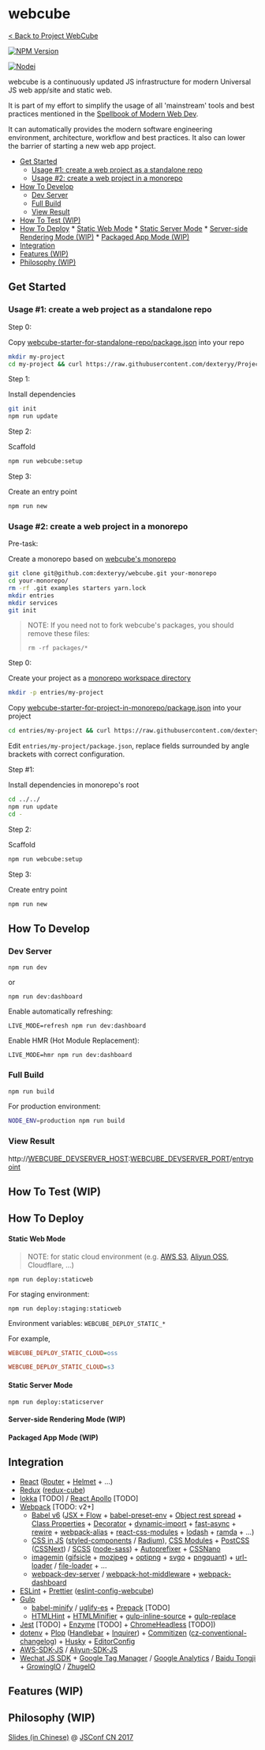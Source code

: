 
# webcube

[< Back to Project WebCube](https://github.com/dexteryy/Project-WebCube/)

[![NPM Version][npm-image]][npm-url]
<!-- [![Build Status][travis-image]][travis-url]
[![Dependencies Status][dep-image]][dep-url]
[![Test Coverage][coveralls-image]][coveralls-url] -->

[![Nodei][nodei-image]][npm-url]

[npm-image]: https://img.shields.io/npm/v/webcube.svg
[nodei-image]: https://nodei.co/npm/webcube.png?downloads=true
[npm-url]: https://npmjs.org/package/webcube
<!--
[travis-image]: https://img.shields.io/travis/dexteryy/webcube-example/master.svg
[travis-url]: https://travis-ci.org/dexteryy/webcube-example
[dep-image]: https://david-dm.org/dexteryy/webcube.svg
[dep-url]: https://david-dm.org/dexteryy/webcube
-->

webcube is a continuously updated JS infrastructure for modern Universal JS web app/site and static web.

It is part of my effort to simplify the usage of all 'mainstream' tools and best practices mentioned in the [Spellbook of Modern Web Dev](https://github.com/dexteryy/spellbook-of-modern-webdev/).

 It can automatically provides the modern software engineering environment, architecture, workflow and best practices. It also can lower the barrier of starting a new web app project.


<!-- @import "[TOC]" {cmd="toc" depthFrom=2 depthTo=6 orderedList=false} -->
<!-- code_chunk_output -->

* [Get Started](#get-started)
	* [Usage #1: create a web project as a standalone repo](#usage-1-create-a-web-project-as-a-standalone-repo)
	* [Usage #2: create a web project in a monorepo](#usage-2-create-a-web-project-in-a-monorepo)
* [How To Develop](#how-to-develop)
	* [Dev Server](#dev-server)
	* [Full Build](#full-build)
	* [View Result](#view-result)
* [How To Test (WIP)](#how-to-test-wip)
* [How To Deploy](#how-to-deploy)
		* [Static Web Mode](#static-web-mode)
		* [Static Server Mode](#static-server-mode)
		* [Server-side Rendering Mode (WIP)](#server-side-rendering-mode-wip)
		* [Packaged App Mode (WIP)](#packaged-app-mode-wip)
* [Integration](#integration)
* [Features (WIP)](#features-wip)
* [Philosophy (WIP)](#philosophy-wip)

<!-- /code_chunk_output -->


## Get Started

### Usage #1: create a web project as a standalone repo

Step 0:

Copy [webcube-starter-for-standalone-repo/package.json](https://github.com/dexteryy/Project-WebCube/blob/master/starters/webcube-app-as-standalone/package.json) into your repo

```bash
mkdir my-project
cd my-project && curl https://raw.githubusercontent.com/dexteryy/Project-WebCube/master/starters/webcube-app-as-standalone/package.json > package.json
```

Step 1:

Install dependencies

```bash
git init
npm run update
```

Step 2:

Scaffold

```bash
npm run webcube:setup
```

Step 3:

Create an entry point

```bash
npm run new
```

### Usage #2: create a web project in a monorepo

Pre-task:

Create a monorepo based on [webcube's monorepo](https://github.com/dexteryy/Project-WebCube)

```bash
git clone git@github.com:dexteryy/webcube.git your-monorepo
cd your-monorepo/
rm -rf .git examples starters yarn.lock
mkdir entries
mkdir services
git init
```

> NOTE: If you need not to fork webcube's packages, you should remove these files:
>
> ```
> rm -rf packages/*
> ```

Step 0:

Create your project as a [monorepo workspace directory](https://github.com/dexteryy/webcube/blob/master/package.json#L34)

```bash
mkdir -p entries/my-project
```

Copy [webcube-starter-for-project-in-monorepo/package.json](https://github.com/dexteryy/Project-WebCube/blob/master/starters/webcube-app-in-monorepo/package.json) into your project

```bash
cd entries/my-project && curl https://raw.githubusercontent.com/dexteryy/Project-WebCube/master/starters/webcube-app-in-monorepo/package.json > package.json
```

Edit `entries/my-project/package.json`, replace fields surrounded by angle brackets with correct configuration.

Step #1:

Install dependencies in monorepo's root

```bash
cd ../../
npm run update
cd -
```

Step 2:

Scaffold

```bash
npm run webcube:setup
```

Step 3:

Create entry point

```bash
npm run new
```

## How To Develop

### Dev Server

```
npm run dev
```
or
```
npm run dev:dashboard
```

Enable automatically refreshing:

```
LIVE_MODE=refresh npm run dev:dashboard
```

Enable HMR (Hot Module Replacement):

```
LIVE_MODE=hmr npm run dev:dashboard
```

### Full Build

```bash
npm run build
```

For production environment:

```bash
NODE_ENV=production npm run build
```

### View Result

http://[WEBCUBE_DEVSERVER_HOST](https://github.com/dexteryy/Project-WebCube/blob/master/packages/webcube/templates/configs/env.sample.config#L2):[WEBCUBE_DEVSERVER_PORT](https://github.com/dexteryy/Project-WebCube/blob/master/packages/webcube/templates/configs/env.sample.config#L3)/[entrypoint](https://github.com/dexteryy/Project-WebCube/blob/master/examples/webcube-initial-structure/configs/env.sample.config#L119)


## How To Test (WIP)


## How To Deploy

#### Static Web Mode

> NOTE: for static cloud environment (e.g. [AWS S3](https://aws.amazon.com/s3/), [Aliyun OSS](https://www.aliyun.com/product/oss/), Cloudflare, ...)

```
npm run deploy:staticweb
```

For staging environment:

```
npm run deploy:staging:staticweb
```

Environment variables: `WEBCUBE_DEPLOY_STATIC_*`

For example,

```ini
WEBCUBE_DEPLOY_STATIC_CLOUD=oss
```

```ini
WEBCUBE_DEPLOY_STATIC_CLOUD=s3
```

#### Static Server Mode

```
npm run deploy:staticserver
```

#### Server-side Rendering Mode (WIP)


#### Packaged App Mode (WIP)


## Integration

* [React](http://facebook.github.io/react/) ([Router](https://www.npmjs.com/package/react-router) + [Helmet](https://www.npmjs.com/package/react-helmet) + ...)
* [Redux](http://redux.js.org/) ([redux-cube](https://github.com/dexteryy/Project-WebCube/tree/master/packages/redux-cube))
* [lokka](https://github.com/kadirahq/lokka) [TODO] / [React Apollo](http://dev.apollodata.com/react/) [TODO]
* [Webpack](http://webpack.github.io/docs/) [TODO: v2+]
  * [Babel v6](babeljs.io) ([JSX + Flow](http://babeljs.io/docs/plugins/preset-react/) + [babel-preset-env](https://github.com/babel/babel-preset-env) + [Object rest spread](http://babeljs.io/docs/plugins/transform-object-rest-spread/) + [Class Properties](http://babeljs.io/docs/plugins/transform-class-properties/) + [Decorator](https://www.npmjs.com/package/babel-plugin-transform-decorators-legacy) + [dynamic-import](https://www.npmjs.com/package/babel-plugin-syntax-dynamic-import) + [fast-async](https://github.com/MatAtBread/fast-async) + [rewire](https://www.npmjs.com/package/babel-rewire-plugin) + [webpack-alias](https://www.npmjs.com/package/babel-plugin-webpack-alias) + [react-css-modules](https://www.npmjs.com/package/babel-plugin-react-css-modules) + [lodash](https://www.npmjs.com/package/babel-plugin-lodash) + [ramda](https://www.npmjs.com/package/babel-plugin-ramda) + ...)
  * [CSS in JS](https://speakerdeck.com/vjeux/react-css-in-js) ([styled-components](https://github.com/styled-components/styled-components) / [Radium](https://github.com/FormidableLabs/radium)), [CSS Modules](https://github.com/css-modules/css-modules) + [PostCSS](https://github.com/postcss/postcss) ([CSSNext](http://cssnext.io/)) / [SCSS](https://www.npmjs.com/package/sass-loader) ([node-sass](https://www.npmjs.com/package/node-sass)) + [Autoprefixer](https://github.com/postcss/autoprefixer) + [CSSNano](http://cssnano.co/options/)
  * [imagemin](https://www.npmjs.com/package/image-webpack-loader) ([gifsicle](https://github.com/kevva/imagemin-gifsicle) + [mozjpeg](https://github.com/imagemin/imagemin-mozjpeg) + [optipng](https://github.com/kevva/imagemin-optipng) + [svgo](https://github.com/kevva/imagemin-svgo) + [pngquant](https://pngquant.org/)) + [url-loader](https://www.npmjs.com/package/url-loader) / [file-loader](https://www.npmjs.com/package/file-loader) + ...
  * [webpack-dev-server](http://webpack.github.io/docs/webpack-dev-server.html) / [webpack-hot-middleware](https://www.npmjs.com/package/webpack-hot-middleware) + [webpack-dashboard](https://github.com/FormidableLabs/webpack-dashboard)
* [ESLint](http://eslint.org/) + [Prettier](https://github.com/prettier/prettier) ([eslint-config-webcube](https://github.com/dexteryy/Project-WebCube/tree/master/packages/eslint-config-webcube))
* [Gulp](http://gulpjs.com/)
  * [babel-minify](https://github.com/babel/minify) / [uglify-es](https://github.com/mishoo/UglifyJS2/tree/harmony) + [Prepack](https://prepack.io/) [TODO]
  * [HTMLHint](https://github.com/yaniswang/HTMLHint) + [HTMLMinifier](https://github.com/kangax/html-minifier) + [gulp-inline-source](https://www.npmjs.com/package/gulp-inline-source/) + [gulp-replace](https://www.npmjs.com/package/gulp-replace/)
* [Jest](https://facebook.github.io/jest/) [TODO] + [Enzyme](http://airbnb.io/enzyme/) [TODO] + [ChromeHeadless](https://github.com/karma-runner/karma-chrome-launcher/pull/111) [TODO])
* [dotenv](https://www.npmjs.com/package/dotenv) + [Plop](https://github.com/amwmedia/plop) ([Handlebar](http://handlebarsjs.com/) + [Inquirer](https://www.npmjs.com/package/inquirer)) + [Commitizen](https://www.npmjs.com/package/commitizen) ([cz-conventional-changelog](https://github.com/commitizen/cz-conventional-changelog)) + [Husky](https://github.com/typicode/husky) + [EditorConfig](http://editorconfig.org/)
* [AWS-SDK-JS](https://github.com/aws/aws-sdk-js) / [Aliyun-SDK-JS](https://github.com/aliyun-UED/aliyun-sdk-js)
* [Wechat JS SDK](https://mp.weixin.qq.com/wiki/7/aaa137b55fb2e0456bf8dd9148dd613f.html) + [Google Tag Manager](https://developers.google.com/tag-manager/) / [Google Analytics](https://www.google.com/analytics/analytics/) / [Baidu Tongji](http://tongji.baidu.com/) + [GrowingIO](https://www.growingio.com) / [ZhugeIO](https://zhugeio.com)

## Features (WIP)

## Philosophy (WIP)

[Slides (in Chinese)](https://speakerdeck.com/dexteryy/understanding-modern-web-development-at-jsconf-china-2017-zhong-wen) @ [JSConf CN 2017](http://2017.jsconf.cn/#schedule)

